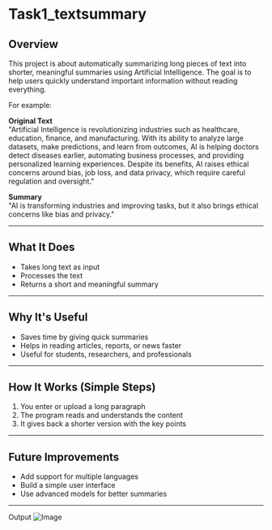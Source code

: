 # Task1_textsummary

## Overview

This project is about automatically summarizing long pieces of text into shorter, meaningful summaries using Artificial Intelligence. The goal is to help users quickly understand important information without reading everything.

For example:

**Original Text**  
"Artificial Intelligence is revolutionizing industries such as healthcare, education, finance, and manufacturing. With its ability to analyze large datasets, make predictions, and learn from outcomes, AI is helping doctors detect diseases earlier, automating business processes, and providing personalized learning experiences. Despite its benefits, AI raises ethical concerns around bias, job loss, and data privacy, which require careful regulation and oversight."

**Summary**  
"AI is transforming industries and improving tasks, but it also brings ethical concerns like bias and privacy."

---

## What It Does

- Takes long text as input
- Processes the text
- Returns a short and meaningful summary

---

## Why It's Useful

- Saves time by giving quick summaries
- Helps in reading articles, reports, or news faster
- Useful for students, researchers, and professionals

---

##  How It Works (Simple Steps)

1. You enter or upload a long paragraph
2. The program reads and understands the content
3. It gives back a shorter version with the key points

---

## Future Improvements
- Add support for multiple languages
- Build a simple user interface
- Use advanced models for better summaries

---

Output
![Image](https://github.com/user-attachments/assets/58e57bf7-607a-4cc1-8856-91893d275570)
